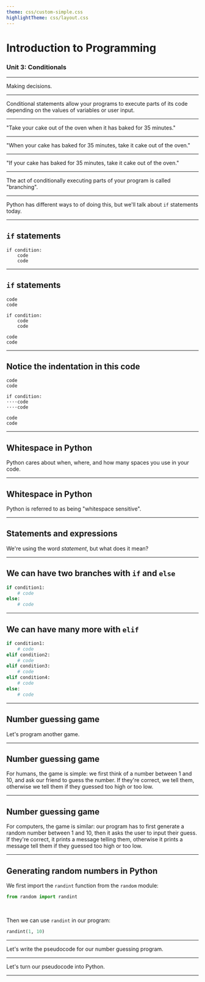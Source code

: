 ```yaml
---
theme: css/custom-simple.css
highlightTheme: css/layout.css
---
```


<!-- .slide: class="center" -->

# Introduction to Programming

### Unit 3: Conditionals

---

<!--
paginate: true
footer: 'Unit 2: Variables, values, and user IO'
-->

Making decisions.

---

<span class="centered narrower">

Conditional statements allow your programs to execute parts of its code depending on the values of variables or user input.

</span>

---

"Take your cake out of the oven when it has baked for 35 minutes."

---

"When your cake has baked for 35 minutes, take it cake out of the oven."

---

"If your cake has baked for 35 minutes, take it cake out of the oven."

---

The act of conditionally executing parts of your program is called "branching".

---

Python has different ways to of doing this, but we'll talk about `if` statements today.

---

## `if` statements

<span class="centered narrower">

<pre><code>if <span class="green">condition</span>:
    <span class="blue">code</span>
    <span class="blue">code</span>
</code></pre>

</span>

---

## `if` statements

<span class="centered narrower">

<pre><code>code
code

if <span class="green">condition</span>:
    <span class="blue">code</span>
    <span class="blue">code</span>

code
code
</code></pre>

</span>

---

## Notice the indentation in this code

<span class="centered narrower">

<pre><code>code
code

if <span class="green">condition</span>:
<span class="red">····</span><span class="blue">code</span>
<span class="red">····</span><span class="blue">code</span>

code
code
</code></pre>

</span>

---

## Whitespace in Python

Python cares about when, where, and how many spaces you use in your code.

---

## Whitespace in Python

Python is referred to as being "whitespace sensitive".

---

## Statements and expressions

We're using the word _statement_, but what does it mean?

---

## We can have two branches with `if` and `else`

<span class="centered narrower">

```python
if condition1:
    # code
else:
    # code
```

</span>

---

## We can have many more with `elif`

<span class="centered narrower">

```python
if condition1:
    # code
elif condition2:
    # code
elif condition3:
    # code
elif condition4:
    # code
else:
    # code
```

</span>

---

## Number guessing game

Let's program another game.

---

## Number guessing game

<span class="centered narrower">

For humans, the game is simple: we first think of a number between 1 and 10, and ask our friend to guess the number. If they're correct, we tell them, otherwise we tell them if they guessed too high or too low.

</span>

---

## Number guessing game

<span class="centered narrower">

For computers, the game is similar: our program has to first generate a random number between 1 and 10, then it asks the user to input their guess. If they're correct, it prints a message telling them, otherwise it prints a message tell them if they guessed too high or too low.

</span>

---

## Generating random numbers in Python

<span class="centered narrower">

We first import the `randint` function from the `random` module:

```python
from random import randint
```

<br>

Then we can use `randint` in our program:

```python
randint(1, 10)
```

</span>

---

Let's write the pseudocode for our number guessing program.

---

Let's turn our pseudocode into Python.

---
